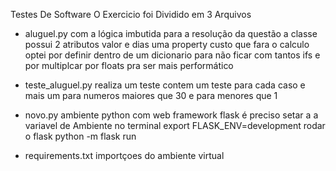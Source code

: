 Testes De Software
O Exercicio foi Dividido em 3 Arquivos
- aluguel.py com a lógica imbutida para a resolução da questão
  a classe possui 2 atributos valor e dias
  uma property custo que fara o calculo
  optei por definir dentro de um dicionario para não ficar com tantos ifs
  e por multiplcar por floats pra ser mais performático
  
- teste_aluguel.py realiza um teste 
  contem um teste para cada caso e mais um para numeros maiores que 30 e para menores que 1 

- novo.py 
  ambiente python com web framework flask
  é preciso setar a a variavel de Ambiente no terminal
  export FLASK_ENV=development
  rodar o flask
  python -m flask run

- requirements.txt
  importçoes do ambiente virtual
  
